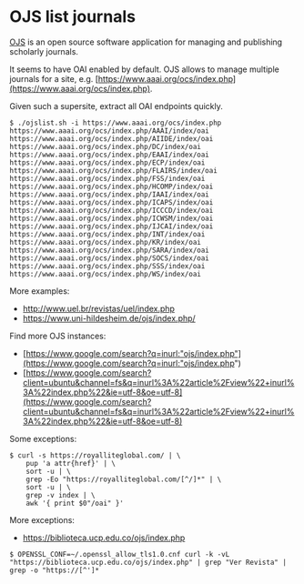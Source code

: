 # OJS list journals

[OJS](https://pkp.sfu.ca/ojs/) is an open source software application for
managing and publishing scholarly journals.

It seems to have OAI enabled by default. OJS allows to manage multiple journals
for a site, e.g.
[https://www.aaai.org/ocs/index.php](https://www.aaai.org/ocs/index.php).

Given such a supersite, extract all OAI endpoints quickly.

```
$ ./ojslist.sh -i https://www.aaai.org/ocs/index.php
https://www.aaai.org/ocs/index.php/AAAI/index/oai
https://www.aaai.org/ocs/index.php/AIIDE/index/oai
https://www.aaai.org/ocs/index.php/DC/index/oai
https://www.aaai.org/ocs/index.php/EAAI/index/oai
https://www.aaai.org/ocs/index.php/ECP/index/oai
https://www.aaai.org/ocs/index.php/FLAIRS/index/oai
https://www.aaai.org/ocs/index.php/FSS/index/oai
https://www.aaai.org/ocs/index.php/HCOMP/index/oai
https://www.aaai.org/ocs/index.php/IAAI/index/oai
https://www.aaai.org/ocs/index.php/ICAPS/index/oai
https://www.aaai.org/ocs/index.php/ICCCD/index/oai
https://www.aaai.org/ocs/index.php/ICWSM/index/oai
https://www.aaai.org/ocs/index.php/IJCAI/index/oai
https://www.aaai.org/ocs/index.php/INT/index/oai
https://www.aaai.org/ocs/index.php/KR/index/oai
https://www.aaai.org/ocs/index.php/SARA/index/oai
https://www.aaai.org/ocs/index.php/SOCS/index/oai
https://www.aaai.org/ocs/index.php/SSS/index/oai
https://www.aaai.org/ocs/index.php/WS/index/oai
```

More examples:

* http://www.uel.br/revistas/uel/index.php
* https://www.uni-hildesheim.de/ojs/index.php/

Find more OJS instances:

* [https://www.google.com/search?q=inurl:"ojs/index.php"](https://www.google.com/search?q=inurl:"ojs/index.php")
* [https://www.google.com/search?client=ubuntu&channel=fs&q=inurl%3A%22article%2Fview%22+inurl%3A%22index.php%22&ie=utf-8&oe=utf-8](https://www.google.com/search?client=ubuntu&channel=fs&q=inurl%3A%22article%2Fview%22+inurl%3A%22index.php%22&ie=utf-8&oe=utf-8)

Some exceptions:

```
$ curl -s https://royalliteglobal.com/ | \
    pup 'a attr{href}' | \
    sort -u | \
    grep -Eo "https://royalliteglobal.com/[^/]*" | \
    sort -u | \
    grep -v index | \
    awk '{ print $0"/oai" }'
```

More exceptions:

* https://biblioteca.ucp.edu.co/ojs/index.php

```
$ OPENSSL_CONF=~/.openssl_allow_tls1.0.cnf curl -k -vL "https://biblioteca.ucp.edu.co/ojs/index.php" | grep "Ver Revista" | grep -o "https://[^']*
```
